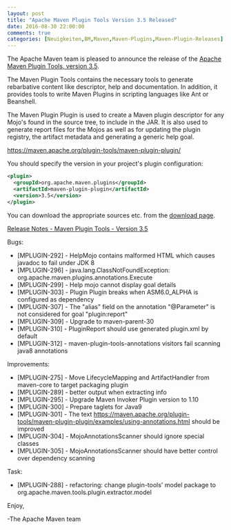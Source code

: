 ```yaml
---
layout: post
title: "Apache Maven Plugin Tools Version 3.5 Released"
date: 2016-08-30 22:00:00
comments: true
categories: [Neuigkeiten,BM,Maven,Maven-Plugins,Maven-Plugin-Releases]
---
```

The Apache Maven team is pleased to announce the release of the 
[Apache Maven Plugin Tools, version 3.5](https://maven.apache.org/plugin-tools/).

The Maven Plugin Tools contains the necessary tools to generate rebarbative
content like descriptor, help and documentation. In addition, it provides tools
to write Maven Plugins in scripting languages like Ant or Beanshell.

The Maven Plugin Plugin is used to create a Maven plugin descriptor for any
Mojo's found in the source tree, to include in the JAR. It is also used to
generate report files for the Mojos as well as for updating the plugin
registry, the artifact metadata and generating a generic help goal. 

https://maven.apache.org/plugin-tools/maven-plugin-plugin/

You should specify the version in your project's plugin configuration:

``` xml
<plugin>
  <groupId>org.apache.maven.plugins</groupId>
  <artifactId>maven-plugin-plugin</artifactId>
  <version>3.5</version>
</plugin>
```
You can download the appropriate sources etc. from the [download page](https://maven.apache.org/plugins-tools/download.cgi).

<!-- more -->

[Release Notes - Maven Plugin Tools - Version 3.5](https://issues.apache.org/jira/secure/ReleaseNote.jspa?projectId=12317820&version=12331169)

Bugs:
 * [MPLUGIN-292] - HelpMojo contains malformed HTML which causes javadoc to fail under JDK 8
 * [MPLUGIN-296] - java.lang.ClassNotFoundException: org.apache.maven.plugins.annotations.Execute
 * [MPLUGIN-299] - Help mojo cannot display goal details
 * [MPLUGIN-303] - Plugin Plugin breaks when ASM6.0_ALPHA is configured as dependency
 * [MPLUGIN-307] - The "alias" field on the annotation "@Parameter" is not considered for goal "plugin:report"
 * [MPLUGIN-309] - Upgrade to maven-parent-30
 * [MPLUGIN-310] - PluginReport should use generated plugin.xml by default
 * [MPLUGIN-312] - maven-plugin-tools-annotations visitors fail scanning java8 annotations

Improvements:

 * [MPLUGIN-275] - Move LifecycleMapping and ArtifactHandler from maven-core to target packaging plugin
 * [MPLUGIN-289] - better output when extracting info
 * [MPLUGIN-295] - Upgrade Maven Invoker Plugin version to 1.10
 * [MPLUGIN-300] - Prepare taglets for Java9
 * [MPLUGIN-301] - The text https://maven.apache.org/plugin-tools/maven-plugin-plugin/examples/using-annotations.html should be improved
 * [MPLUGIN-304] - MojoAnnotationsScanner should ignore special classes
 * [MPLUGIN-305] - MojoAnnotationsScanner should have better control over dependency scanning

Task:

 * [MPLUGIN-288] - refactoring: change plugin-tools' model package to org.apache.maven.tools.plugin.extractor.model 

Enjoy,

-The Apache Maven team

